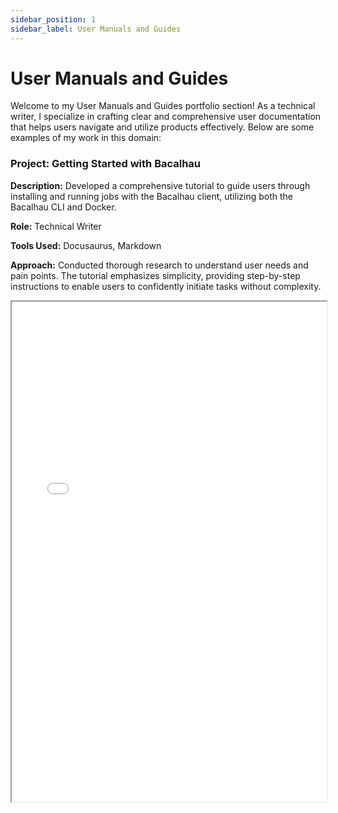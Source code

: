 ```yaml
---
sidebar_position: 1
sidebar_label: User Manuals and Guides
---
```



# User Manuals and Guides

Welcome to my User Manuals and Guides portfolio section! As a technical writer, I specialize in crafting clear and comprehensive user documentation that helps users navigate and utilize products effectively. Below are some examples of my work in this domain:

### Project: Getting Started with Bacalhau

**Description:** Developed a comprehensive tutorial to guide users through installing and running jobs with the Bacalhau client, utilizing both the Bacalhau CLI and Docker.

**Role:** Technical Writer

**Tools Used:** Docusaurus, Markdown

**Approach:** Conducted thorough research to understand user needs and pain points. The tutorial emphasizes simplicity, providing step-by-step instructions to enable users to confidently initiate tasks without complexity.


<iframe width="100%" height="800" src="/img/pdf/Getting Started with Bacalhau.pdf"/>


### Project: GlueOps Platform Overview

**Description:** Developed an overview of what Glueops is all about.

**Role:** Lead Technical Writer

**Tools Used:** Docusaurus, Markdown

**Approach:** Conducted thorough research to understand user needs and pain points. The tutorial emphasizes simplicity, providing step-by-step instructions to enable users to confidently initiate tasks without complexity.


<iframe width="100%" height="800" src="/img/pdf/glueops.pdf"/>


If you're interested in collaborating on similar projects or would like more details, please don't hesitate to [contact me](mailto:favourkelvin17@gmail.com). I'm excited to discuss how I can contribute to your next user documentation endeavor!
